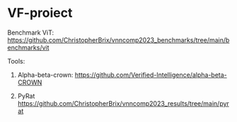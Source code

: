 # VF-proiect

Benchmark ViT: https://github.com/ChristopherBrix/vnncomp2023_benchmarks/tree/main/benchmarks/vit

Tools: 
1. Alpha-beta-crown: https://github.com/Verified-Intelligence/alpha-beta-CROWN

2. PyRat https://github.com/ChristopherBrix/vnncomp2023_results/tree/main/pyrat
